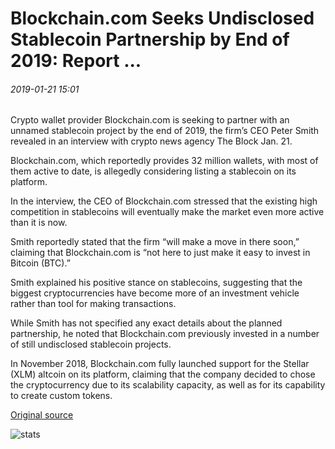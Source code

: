 # Blockchain.com Seeks Undisclosed Stablecoin Partnership by End of 2019: Report ...

###### 2019-01-21 15:01

Crypto wallet provider Blockchain.com is seeking to partner with an unnamed stablecoin project by the end of 2019, the firm’s CEO Peter Smith revealed in an interview with crypto news agency The Block Jan. 21.

Blockchain.com, which reportedly provides 32 million wallets, with most of them active to date, is allegedly considering listing a stablecoin on its platform.

In the interview, the CEO of Blockchain.com stressed that the existing high competition in stablecoins will eventually make the market even more active than it is now.

Smith reportedly stated that the firm “will make a move in there soon,” claiming that Blockchain.com is “not here to just make it easy to invest in Bitcoin (BTC).”

Smith explained his positive stance on stablecoins, suggesting that the biggest cryptocurrencies have become more of an investment vehicle rather than tool for making transactions.

While Smith has not specified any exact details about the planned partnership, he noted that Blockchain.com previously invested in a number of still undisclosed stablecoin projects.

In November 2018, Blockchain.com fully launched support for the Stellar (XLM) altcoin on its platform, claiming that the company decided to chose the cryptocurrency due to its scalability capacity, as well as for its capability to create custom tokens.

[Original source](https://cointelegraph.com/news/blockchaincom-seeks-undisclosed-stablecoin-partnership-by-end-of-2019-report)

![stats](https://c.statcounter.com/11760860/0/a89fa40b/1/ "stats")